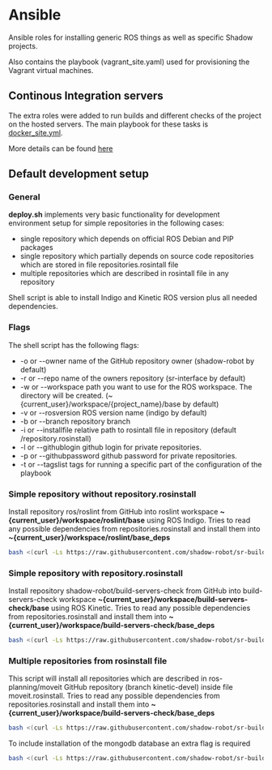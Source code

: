 # Ansible

Ansible roles for installing generic ROS things as well as specific Shadow projects.

Also contains the playbook (vagrant_site.yaml) used for provisioning the Vagrant virtual machines.

## Continous Integration servers 
The extra roles were added to run builds and different checks of the project on the hosted servers.
The main playbook for these tasks is [docker_site.yml](./docker_site.yml).

More details can be found [here](roles/ci/doc/README.md)

## Default development setup

### General

**deploy.sh** implements very basic functionality for development environment setup for simple repositories in the following cases:

  * single repository which depends on official ROS Debian and PIP packages
  * single repository which partially depends on source code repositories which are stored in file repositories.rosintall file
  * multiple repositories which are described in rosintall file in any repository
  
Shell script is able to install Indigo and Kinetic ROS version plus all needed dependencies.

### Flags

The shell script has the following flags:

  * -o or --owner name of the GitHub repository owner (shadow-robot by default)
  * -r or --repo name of the owners repository (sr-interface by default)
  * -w or --workspace path you want to use for the ROS workspace. The directory will be created. (~{current_user}/workspace/{project_name}/base by default)
  * -v or --rosversion ROS version name (indigo by default)
  * -b or --branch repository branch
  * -i or --installfile relative path to rosintall file in repository (default /repository.rosinstall)
  * -l or --githublogin github login for private repositories.
  * -p or --githubpassword github password for private repositories.
  * -t or --tagslist tags for running a specific part of the configuration of the playbook

### Simple repository without repository.rosinstall

Install repository ros/roslint from GitHub into roslint workspace **~{current_user}/workspace/roslint/base** using ROS Indigo.
Tries to read any possible dependencies from repositories.rosinstall and install them into **~{current_user}/workspace/roslint/base_deps**

```bash
bash <(curl -Ls https://raw.githubusercontent.com/shadow-robot/sr-build-tools/master/ansible/deploy.sh) -o ros -r roslint -v indigo
```

### Simple repository with repository.rosinstall

Install repository shadow-robot/build-servers-check from GitHub into build-servers-check workspace **~{current_user}/workspace/build-servers-check/base** using ROS Kinetic.
Tries to read any possible dependencies from repositories.rosinstall and install them into **~{current_user}/workspace/build-servers-check/base_deps**

```bash
bash <(curl -Ls https://raw.githubusercontent.com/shadow-robot/sr-build-tools/master/ansible/deploy.sh) -r "build-servers-check" -b "kinetic-devel" -v kinetic
```

### Multiple repositories from rosinstall file

This script will install all repositories which are described in ros-planning/moveit GitHub repository (branch kinetic-devel) inside file moveit.rosinstall.
Tries to read any possible dependencies from repositories.rosinstall and install them into **~{current_user}/workspace/build-servers-check/base_deps**

```bash
bash <(curl -Ls https://raw.githubusercontent.com/shadow-robot/sr-build-tools/master/ansible/deploy.sh) -o "ros-planning" -r moveit -b "kinetic-devel" -i moveit.rosinstall -v kinetic 
```

To include installation of the mongodb database an extra flag is required

```bash
bash <(curl -Ls https://raw.githubusercontent.com/shadow-robot/sr-build-tools/master/ansible/deploy.sh) -o "ros-planning" -r moveit -b "kinetic-devel" -i moveit.rosinstall -v kinetic -t mongodb
```
